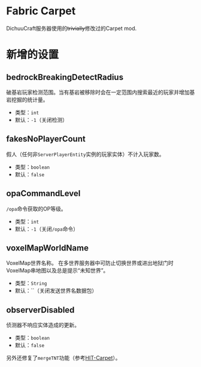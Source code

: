 # Fabric Carpet

DichuuCraft服务器使用的~~trivially~~修改过的Carpet mod.

# 新增的设置
## bedrockBreakingDetectRadius
破基岩玩家检测范围。当有基岩被移除时会在一定范围内搜索最近的玩家并增加基岩挖掘的统计量。
* 类型：`int`
* 默认：`-1`（关闭检测）

## fakesNoPlayerCount
假人（任何非`ServerPlayerEntity`实例的玩家实体）不计入玩家数。
* 类型：`boolean`
* 默认：`false`

## opaCommandLevel
`/opa`命令获取的OP等级。
* 类型：`int`
* 默认：`-1`（关闭`/opa`命令）

## voxelMapWorldName
VoxelMap世界名称。
在多世界服务器中可防止切换世界或进出地狱门时VoxelMap串地图以及总是提示“未知世界”。
* 类型：`String`
* 默认：``（关闭发送世界名数据包）

## observerDisabled
侦测器不响应实体造成的更新。
* 类型：`boolean`
* 默认：`false`

另外还修复了`mergeTNT`功能（参考[HIT-Carpet](https://github.com/HIT-Craft/HIT-Carpet)）。